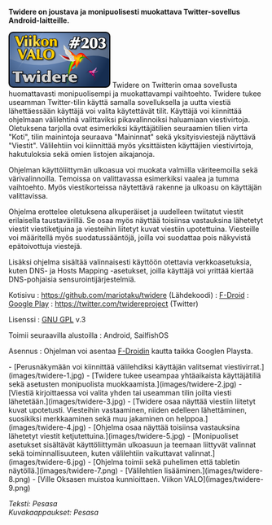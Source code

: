 <!--
Title: 4x47 Twidere - Viikon VALO #203
Date: 2014/11/16
Pageimage: valo203-twidere.png
Tags: Android,SailfishOS,Internet,Viestintä
-->

**Twidere on joustava ja monipuolisesti muokattava Twitter-sovellus
Android-laitteille.**

![](images/valo203-twidere.png "fig:valo203-twidere.png") Twidere on Twitterin
omaa sovellusta huomattavasti monipuolisempi ja muokattavampi
vaihtoehto. Twidere tukee useamman Twitter-tilin käyttä samalla
sovelluksella ja uutta viestiä lähettäessään käyttäjä voi valita
käytettävät tilit. Käyttäjä voi kiinnittää ohjelmaan välilehtinä
valittaviksi pikavalinnoiksi haluamiaan viestivirtoja. Oletuksena
tarjolla ovat esimerkiksi käyttäjätilien seuraamien tilien virta "Koti",
tilin mainintoja seuraava "Maininnat" sekä yksityisviestejä näyttävä
"Viestit". Välilehtiin voi kiinnittää myös yksittäisten käyttäjien
viestivirtoja, hakutuloksia sekä omien listojen aikajanoja.

Ohjelman käyttöliittymän ulkoasua voi muokata valmiilla väriteemoilla
sekä värivalinnoilla. Temoissa on valittavassa esimerkiksi vaalea ja
tumma vaihtoehto. Myös viestikorteissa näytettävä rakenne ja ulkoasu on
käyttäjän valittavissa.

Ohjelma erottelee oletuksena alkuperäiset ja uudelleen twiitatut viestit
erilaisella taustavärillä. Se osaa myös näyttää toisiinsa vastauksina
lähetetyt viestit viestiketjuina ja viesteihin liitetyt kuvat viestiin
upotettuina. Viesteille voi määritellä myös suodatussääntöjä, joilla voi
suodattaa pois näkyvistä epätoivottuja viestejä.

Lisäksi ohjelma sisältää valinnaisesti käyttöön otettavia
verkkoasetuksia, kuten DNS- ja Hosts Mapping -asetukset, joilla käyttäjä
voi yrittää kiertää DNS-pohjaisia sensurointijärjestelmiä.

Kotisivu
:   <https://github.com/mariotaku/twidere> (Lähdekoodi)
:   [F-Droid](https://f-droid.org/repository/browse/?fdid=org.mariotaku.twidere)
:   [Google
    Play](https://play.google.com/store/apps/details?id=org.mariotaku.twidere&hl=en)
:   <https://twitter.com/twidereproject> (Twitter)

Lisenssi
:   [GNU GPL](GNU_GPL) v.3

Toimii seuraavilla alustoilla
:   Android, SailfishOS

Asennus
:   Ohjelman voi asentaa [F-Droidin](F-Droid) kautta taikka
    Googlen Playsta.

<div class="psgallery" markdown="1">
-   [Perusnäkymään voi kiinnittää välilehdiksi käyttäjän valitsemat
    viestivirrat.](images/twidere-1.jpg)
-   [Twidere tukee useampaa yhtäaikaista käyttäjätiliä sekä asetusten
    monipuolista muokkaamista.](images/twidere-2.jpg)
-   [Viestiä kirjoittaessa voi valita yhden tai useamman tilin joilta
    viesti lähetetään.](images/twidere-3.jpg)
-   [Twidere osaa näyttää viestiin liitetyt kuvat upotetusti. Viesteihin
    vastaaminen, niiden edelleen lähettäminen, suosikiksi merkkaaminen
    sekä muu jakaminen on helppoa.](images/twidere-4.jpg)
-   [Ohjelma osaa näyttää toisiinsa vastauksina lähetetyt viestit
    ketjutettuina.](images/twidere-5.jpg)
-   [Monipuoliset asetukset sisältävät käyttöliittymän ulkoasuun ja
    teemaan liittyvät valinnat sekä toiminnallisuuteen, kuten
    välilehtiin vaikuttavat valinnat.](images/twidere-6.jpg)
-   [Ohjelma toimii sekä puhelimen että tabletin
    näytöllä.](images/twidere-7.png)
-   [Välilehtien lisääminen.](images/twidere-8.png)
-   [Ville Oksasen muistoa kunnioittaen. Viikon
    VALO](images/twidere-9.png)
</div>

*Teksti: Pesasa* <br />
*Kuvakaappaukset: Pesasa*

